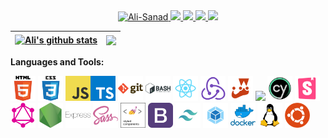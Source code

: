 
<!--
**Ali-Sanad/Ali-Sanad** is a ✨ _special_ ✨ repository because its `README.md` (this file) appears on your GitHub profile.

Here are some ideas to get you started:

- 🔭 I’m currently working on ...
- 🌱 I’m currently learning ...
- 👯 I’m looking to collaborate on open source projects
- 🤔 I’m looking for help with ...
- 💬 Ask me about ...
- 📫 How to reach me: ...
- 😄 Pronouns: ...
- ⚡ Fun fact: ...
-->

<!-- 
<div align="center" >
	<h1> Hey 👋 I'm Ali Sanad, a Frontend Software Engineer 🌟⚛️</h1>
</div>
-->


<div align="center">
  <a href="https://github.com/Ali-Sanad">
    	<img height="28px" src="https://komarev.com/ghpvc/?username=Ali-Sanad&label=Profile%20Views&color=0e75b6&style=flat-square" alt="Ali-Sanad"/> 
  </a>
		<a href="https://www.buymeacoffee.com/alisanad">
    <img src="https://www.buymeacoffee.com/assets/img/custom_images/orange_img.png" height="29px" />
<!--  </a>
   <a href="https://github.com/Ali-Sanad?tab=followers">
    <img src="https://img.shields.io/github/followers/Ali-Sanad?label=Followers&logo=GitHub&style=for-the-badge" alt="GitHub badge" />
  </a> -->



   <a href="https://www.linkedin.com/in/ali-sanad">
    <img src="https://img.shields.io/badge/LinkedIn-0077B5?style=for-the-badge&logo=linkedin&logoColor=white" />
	    </a>
	   <a href="mailto:alisanad.dev@gmail.com">
    <img src="https://img.shields.io/badge/Gmail-D14836?style=for-the-badge&logo=gmail&logoColor=white" />
	    </a>
	      <a href="https://leetcode.com/alisanad/">
    <img src="https://assets.leetcode.com/static_assets/public/webpack_bundles/images/logo-dark.e99485d9b.svg" height="25px"  />
  </a>


</div>

| <a href="https://github.com/Ali-Sanad#"><img align="center" src="https://github-readme-stats.vercel.app/api?username=Ali-Sanad&show_icons=true&theme=buefy&hide_border=true" alt="Ali's github stats" /></a> | <a href="https://github.com/Ali-Sanad#"><img align="center" src="https://github-readme-stats.vercel.app/api/top-langs/?username=Ali-Sanad&layout=compact&theme=buefy&hide_border=true" /></a> |
| ------------- | ------------- |

**Languages and Tools:**  

<code><img height="40" src="https://raw.githubusercontent.com/github/explore/80688e429a7d4ef2fca1e82350fe8e3517d3494d/topics/html/html.png"></code>
<code><img height="40" src="https://raw.githubusercontent.com/github/explore/80688e429a7d4ef2fca1e82350fe8e3517d3494d/topics/css/css.png"></code>
<code><img height="40" src="https://raw.githubusercontent.com/github/explore/80688e429a7d4ef2fca1e82350fe8e3517d3494d/topics/javascript/javascript.png"></code><code><img height="40" src="https://raw.githubusercontent.com/github/explore/80688e429a7d4ef2fca1e82350fe8e3517d3494d/topics/typescript/typescript.png"></code>
<code><img height="40" src="https://raw.githubusercontent.com/github/explore/80688e429a7d4ef2fca1e82350fe8e3517d3494d/topics/git/git.png"></code>
<code><img height="40" src="https://raw.githubusercontent.com/github/explore/80688e429a7d4ef2fca1e82350fe8e3517d3494d/topics/bash/bash.png"></code>
<code><img height="40" src="https://raw.githubusercontent.com/github/explore/80688e429a7d4ef2fca1e82350fe8e3517d3494d/topics/react/react.png"></code>
<code><img height="40" src="https://raw.githubusercontent.com/github/explore/80688e429a7d4ef2fca1e82350fe8e3517d3494d/topics/redux/redux.png"></code>
<code><img height="40" src="https://raw.githubusercontent.com/vscode-icons/vscode-icons/master/icons/file_type_jest.svg?sanitize=true"></code>
<code><img height="40" src="https://testing-library.com/img/octopus-64x64.png"></code>
<code><img height="40" src="https://raw.githubusercontent.com/vscode-icons/vscode-icons/master/icons/file_type_cypress.svg?sanitize=true"></code>
<code><img height="40" src="https://raw.githubusercontent.com/vscode-icons/vscode-icons/master/icons/file_type_storybook.svg?sanitize=true"></code>
<code><img height="40" src="https://raw.githubusercontent.com/github/explore/5c058a388828bb5fde0bcafd4bc867b5bb3f26f3/topics/graphql/graphql.png"></code>
<code><img height="40" src="https://raw.githubusercontent.com/github/explore/80688e429a7d4ef2fca1e82350fe8e3517d3494d/topics/nodejs/nodejs.png"></code>
<code><img height="40" src="https://raw.githubusercontent.com/github/explore/80688e429a7d4ef2fca1e82350fe8e3517d3494d/topics/express/express.png"></code>
<code><img height="40" src="https://raw.githubusercontent.com/github/explore/80688e429a7d4ef2fca1e82350fe8e3517d3494d/topics/sass/sass.png"></code>
<code><img height="40" src="https://raw.githubusercontent.com/github/explore/80688e429a7d4ef2fca1e82350fe8e3517d3494d/topics/styled-components/styled-components.png"></code>
<code><img height="40" src="https://raw.githubusercontent.com/github/explore/80688e429a7d4ef2fca1e82350fe8e3517d3494d/topics/bootstrap/bootstrap.png"></code>
<code><img height="40" src="https://raw.githubusercontent.com/github/explore/80688e429a7d4ef2fca1e82350fe8e3517d3494d/topics/tailwind/tailwind.png"></code>
<code><img height="40" src="https://raw.githubusercontent.com/github/explore/80688e429a7d4ef2fca1e82350fe8e3517d3494d/topics/webpack/webpack.png"></code>
<code><img height="40" src="https://raw.githubusercontent.com/github/explore/80688e429a7d4ef2fca1e82350fe8e3517d3494d/topics/docker/docker.png"></code>
<code><img height="40" src="https://raw.githubusercontent.com/github/explore/80688e429a7d4ef2fca1e82350fe8e3517d3494d/topics/linux/linux.png"></code>
<code><img height="40" src="https://raw.githubusercontent.com/github/explore/80688e429a7d4ef2fca1e82350fe8e3517d3494d/topics/ubuntu/ubuntu.png"></code>






	
